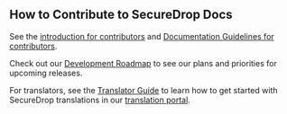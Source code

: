 ## How to Contribute to SecureDrop Docs

See the [introduction for contributors](https://docs.securedrop.org/en/latest/development/contributing.html) and [Documentation Guidelines for contributors](https://docs.securedrop.org/en/latest/development/documentation_guidelines.html).

Check out our [Development Roadmap](https://github.com/freedomofpress/securedrop/wiki/Development-Roadmap) to see our plans and priorities for upcoming releases.

For translators, see the [Translator Guide](https://docs.securedrop.org/en/stable/development/l10n.html) to learn how to get started with SecureDrop translations in our [translation portal](https://weblate.securedrop.org/).
